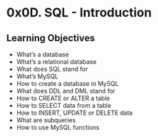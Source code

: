 # 0x0D. SQL - Introduction

## Learning Objectives


   - What’s a database
   - What’s a relational database
   - What does SQL stand for
   - What’s MySQL
   - How to create a database in MySQL
   - What does DDL and DML stand for
   - How to CREATE or ALTER a table
   - How to SELECT data from a table
   - How to INSERT, UPDATE or DELETE data
   - What are subqueries
   - How to use MySQL functions
